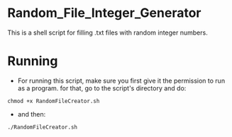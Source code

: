 # Random_File_Integer_Generator
This is a shell script for filling .txt files with random integer numbers.

# Running
- For running this script, make sure you first give it the permission to run as a program. for that, go to the script's directory and do:
```
chmod +x RandomFileCreator.sh
```
- and then:
```
./RandomFileCreator.sh
```
